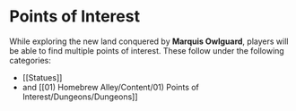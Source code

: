 # Points of Interest
While exploring the new land conquered by **Marquis Owlguard**, players will be able to find multiple points of interest. These follow under the following categories:
- [[Statues]]
- and [[01) Homebrew Alley/Content/01) Points of Interest/Dungeons/Dungeons]]